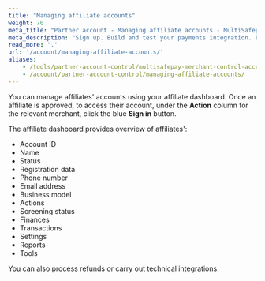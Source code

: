 ```yaml
---
title: "Managing affiliate accounts"
weight: 70
meta_title: "Partner account - Managing affiliate accounts - MultiSafepay Docs"
meta_description: "Sign up. Build and test your payments integration. Explore our products and services. Use our API Reference, SDKs, and wrappers. Get support."
read_more: '.'
url: '/account/managing-affiliate-accounts/'
aliases:
    - /tools/partner-account-control/multisafepay-merchant-control-access
    - /account/partner-account-control/managing-affiliate-accounts/
---
```


You can manage affiliates' accounts using your affiliate dashboard. Once an affiliate is approved, to access their account, under the **Action** column for the relevant merchant, click the blue **Sign in** button.

The affiliate dashboard provides overview of affiliates':

- Account ID
- Name
- Status
- Registration data
- Phone number
- Email address
- Business model
- Actions
- Screening status
- Finances
- Transactions
- Settings
- Reports
- Tools

You can also process refunds or carry out technical integrations.



